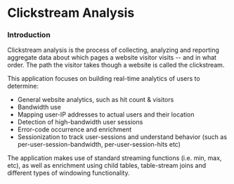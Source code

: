 # Clickstream Analysis

### Introduction
Clickstream analysis is the process of collecting, analyzing and reporting aggregate data about which pages a website visitor visits -- and in what order. The path the visitor takes though a website is called the clickstream.

This application focuses on building real-time analytics of users to determine:
* General website analytics, such as hit count & visitors
* Bandwidth use
* Mapping user-IP addresses to actual users and their location
* Detection of high-bandwidth user sessions
* Error-code occurrence and enrichment
* Sessionization to track user-sessions and understand behavior (such as per-user-session-bandwidth, per-user-session-hits etc)

The application makes use of standard streaming functions (i.e. min, max, etc), as well as enrichment using child tables, table-stream joins and different types of windowing functionality.


